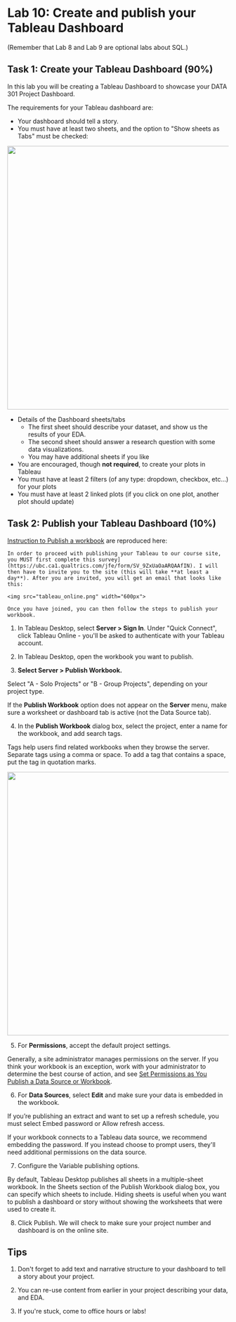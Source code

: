 # Lab 10: Create and publish your Tableau Dashboard

(Remember that Lab 8 and Lab 9 are optional labs about SQL.)

## Task 1: Create your Tableau Dashboard (90%)

In this lab you will be creating a Tableau Dashboard to showcase your DATA 301 Project Dashboard.

The requirements for your Tableau dashboard are:

- Your dashboard should tell a story.
- You must have at least two sheets, and the option to "Show sheets as Tabs" must be checked:

<img src="https://help.tableau.com/current/pro/desktop/en-us/Img/pubilsh_sheets_as_tabs.png" width="600px">

- Details of the Dashboard sheets/tabs
    - The first sheet should describe your dataset, and show us the results of your EDA.
    - The second sheet should answer a research question with some data visualizations.
    - You may have additional sheets if you like
- You are encouraged, though **not required**, to create your plots in Tableau
- You must have at least 2 filters (of any type: dropdown, checkbox, etc...) for your plots
- You must have at least 2 linked plots (if you click on one plot, another plot should update)

## Task 2: Publish your Tableau Dashboard (10%)

[Instruction to Publish a workbook](https://help.tableau.com/current/pro/desktop/en-us/publish_workbooks_howto.htm) are reproduced here:

```{warning}
In order to proceed with publishing your Tableau to our course site, you MUST first complete this survey](https://ubc.ca1.qualtrics.com/jfe/form/SV_9ZxUaOaARQAAfIN). I will then have to invite you to the site (this will take **at least a day**). After you are invited, you will get an email that looks like this:

<img src="tableau_online.png" width="600px">

Once you have joined, you can then follow the steps to publish your workbook.
```

1. In Tableau Desktop, select **Server > Sign In**. Under "Quick Connect", click Tableau Online - you'll be asked to authenticate with your Tableau account.

2. In Tableau Desktop, open the workbook you want to publish.

3. **Select Server > Publish Workbook.** 

Select "A - Solo Projects" or "B - Group Projects", depending on your project type.

If the **Publish Workbook** option does not appear on the **Server** menu, make sure a worksheet or dashboard tab is active (not the Data Source tab).

4. In the **Publish Workbook** dialog box, select the project, enter a name for the workbook, and add search tags.

Tags help users find related workbooks when they browse the server. Separate tags using a comma or space. To add a tag that contains a space, put the tag in quotation marks.

<img src="https://help.tableau.com/current/pro/desktop/en-us/Img/publish-add-tags.png" width="600px">

5. For **Permissions**, accept the default project settings.

Generally, a site administrator manages permissions on the server. 
If you think your workbook is an exception, work with your administrator to determine the best course of action, and see [Set Permissions as You Publish a Data Source or Workbook](https://help.tableau.com/current/pro/desktop/en-us/publish_workbooks_permissions_add.htm#permissions).

6. For **Data Sources**, select **Edit** and make sure your data is embedded in the workbook.

If you’re publishing an extract and want to set up a refresh schedule, you must select Embed password or Allow refresh access.

If your workbook connects to a Tableau data source, we recommend embedding the password. If you instead choose to prompt users, they'll need additional permissions on the data source.

7. Configure the Variable publishing options.

By default, Tableau Desktop publishes all sheets in a multiple-sheet workbook. 
In the Sheets section of the Publish Workbook dialog box, you can specify which sheets to include. Hiding sheets is useful when you want to publish a dashboard or story without showing the worksheets that were used to create it.

8. Click Publish. We will check to make sure your project number and dashboard is on the online site.

## Tips

1. Don't forget to add text and narrative structure to your dashboard to tell a story about your project.

2. You can re-use content from earlier in your project describing your data, and EDA.

3. If you're stuck, come to office hours or labs!